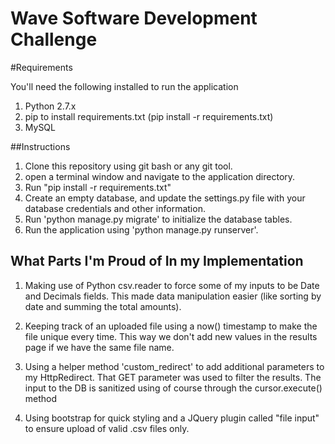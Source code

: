 # Wave Software Development Challenge 


#Requirements

You'll need the following installed to run the application

1. Python 2.7.x
2. pip to install requirements.txt (pip install -r requirements.txt)
3. MySQL


##Instructions

1. Clone this repository using git bash or any git tool.
2. open a terminal window and navigate to the application directory.
3. Run "pip install -r requirements.txt"
3. Create an empty database, and update the settings.py file with your database credentials and other information.
4. Run 'python manage.py migrate' to initialize the database tables.
6. Run the application using 'python manage.py runserver'.

## What Parts I'm Proud of In my Implementation

1) Making use of Python csv.reader to force some of my inputs to be Date and Decimals fields. This made data manipulation easier (like sorting by date and summing the total amounts).

2) Keeping track of an uploaded file using a now() timestamp to make the file unique every time. This way we don't add new values in the results page if we have the same file name.

3) Using a helper method 'custom_redirect' to add additional parameters to my HttpRedirect. That GET parameter was used to filter the results. The input to the DB is sanitized using of course through the cursor.execute() method

4) Using bootstrap for quick styling and a JQuery plugin called "file input" to ensure upload of valid .csv files only.
